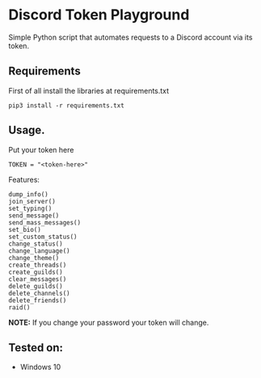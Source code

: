 Discord Token Playground
========================

Simple Python script that automates requests to a Discord account via its token.

## Requirements
First of all install the libraries at requirements.txt
```
pip3 install -r requirements.txt
```

## Usage.
Put your token here
```
TOKEN = "<token-here>"
```
Features:
```
dump_info()
join_server()
set_typing()
send_message()
send_mass_messages()
set_bio()
set_custom_status()
change_status()
change_language()
change_theme()
create_threads()
create_guilds()
clear_messages()
delete_guilds()
delete_channels()
delete_friends()
raid()
```

**NOTE:** If you change your password your token will change.

## Tested on:

- Windows 10
